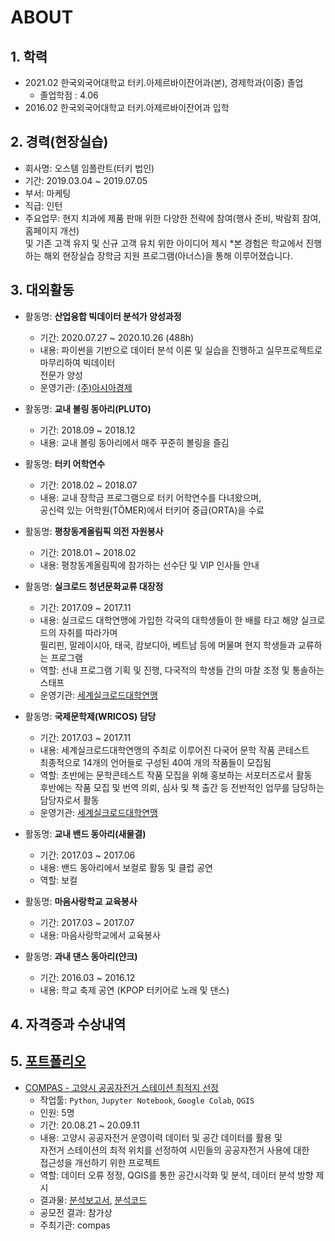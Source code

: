 # ABOUT

## 1. 학력
- 2021.02 한국외국어대학교 터키.아제르바이잔어과(본), 경제학과(이중) 졸업
  + 졸업학점 : 4.06
- 2016.02 한국외국어대학교 터키.아제르바이잔어과 입학

## 2. 경력(현장실습)
- 회사명: 오스템 임플란트(터키 법인)
- 기간: 2019.03.04 ~ 2019.07.05
- 부서: 마케팅
- 직급: 인턴
- 주요업무: 현지 치과에 제품 판매 위한 다양한 전략에 참여(행사 준비, 박람회 참여, 홈페이지 개선)   
및 기존 고객 유지 및 신규 고객 유치 위한 아이디어 제시
*본 경험은 학교에서 진행하는 해외 현장실습 장학금 지원 프로그램(아너스)을 통해 이루어졌습니다.

## 3. 대외활동
- 활동명: **산업융합 빅데이터 분석가 양성과정**
  + 기간: 2020.07.27 ~ 2020.10.26 (488h)
  + 내용: 파이썬을 기반으로 데이터 분석 이론 및 실습을 진행하고 실무프로젝트로 마무리하여 빅데이터  
  전문가 양성
  + 운영기관: [(주)아시아경제](https://asiaehr.modoo.at/)
  
- 활동명: **교내 볼링 동아리(PLUTO)**
  + 기간: 2018.09 ~ 2018.12
  + 내용: 교내 볼링 동아리에서 매주 꾸준히 볼링을 즐김
  
- 활동명: **터키 어학연수**
  + 기간: 2018.02 ~ 2018.07
  + 내용: 교내 장학금 프로그램으로 터키 어학연수를 다녀왔으며,  
  공신력 있는 어학원(TÖMER)에서 터키어 중급(ORTA)을 수료
 
- 활동명: **평창동계올림픽 의전 자원봉사**
  + 기간: 2018.01 ~ 2018.02
  + 내용: 평창동계올림픽에 참가하는 선수단 및 VIP 인사들 안내
  
- 활동명: **실크로드 청년문화교류 대장정**
  + 기간: 2017.09 ~ 2017.11
  + 내용: 실크로드 대학연맹에 가입한 각국의 대학생들이 한 배를 타고 해양 실크로드의 자취를 따라가며  
  필리핀, 말레이시아, 태국, 캄보디아, 베트남 등에 머물며 현지 학생들과 교류하는 프로그램
  + 역할: 선내 프로그램 기획 및 진행, 다국적의 학생들 간의 마찰 조정 및 통솔하는 스태프
  + 운영기관: [세계실크로드대학연맹](http://www.sun-silkroadia.org/)
  
- 활동명: **국제문학제(WRICOS) 담당**
  + 기간: 2017.03 ~ 2017.11
  + 내용: 세계실크로드대학연맹의 주최로 이루어진 다국어 문학 작품 콘테스트  
  최종적으로 14개의 언어들로 구성된 40여 개의 작품들이 모집됨
  + 역할: 초반에는 문학콘테스트 작품 모집을 위해 홍보하는 서포터즈로서 활동  
  후반에는 작품 모집 및 번역 의뢰, 심사 및 책 출간 등 전반적인 업무를 담당하는 담당자로서 활동
  + 운영기관: [세계실크로드대학연맹](http://www.sun-silkroadia.org/)
 
- 활동명: **교내 밴드 동아리(새물결)**
  + 기간: 2017.03 ~ 2017.06
  + 내용: 밴드 동아리에서 보컬로 활동 및 클럽 공연
  + 역할: 보컬
  
- 활동명: **마음사랑학교 교육봉사**
  + 기간: 2017.03 ~ 2017.07
  + 내용: 마음사랑학교에서 교육봉사
 
- 활동명: **과내 댄스 동아리(얀크)**
  + 기간: 2016.03 ~ 2016.12
  + 내용: 학교 축제 공연 (KPOP 터키어로 노래 및 댄스)

## 4. 자격증과 수상내역

## 5. [포트폴리오](https://github.com/hanna-joo/)
- [COMPAS - 고양시 공공자전거 스테이션 최적지 선정](https://github.com/hanna-joo/contest/tree/master/Goyang_Public_Bicycle_Station)
  + 작업툴: `Python`, `Jupyter Notebook`, `Google Colab`, `QGIS`
  + 인원: 5명
  + 기간: 20.08.21 ~ 20.09.11
  + 내용: 고양시 공공자전거 운영이력 데이터 및 공간 데이터를 활용 및  
  자전거 스테이션의 최적 위치를 선정하여 시민들의 공공자전거 사용에 대한  
  접근성을 개선하기 위한 프로젝트
  + 역할: 데이터 오류 정정, QGIS를 통한 공간시각화 및 분석, 데이터 분석 방향 제시 
  + 결과물: [분석보고서](https://github.com/hanna-joo/project/blob/master/Goyang_Public_Bicycle_Station/%ED%94%BC%ED%94%84%ED%8B%B4%EC%9D%84%ED%83%84%EB%AC%B8%EB%8F%8C%EC%9D%B4_final_report.pdf), [분석코드](https://github.com/hanna-joo/project/blob/master/Goyang_Public_Bicycle_Station/%ED%94%BC%ED%94%84%ED%8B%B4%EC%9D%84%ED%83%84%EB%AC%B8%EB%8F%8C%EC%9D%B4_final_code.ipynb)
  + 공모전 결과: 참가상
  + 주최기관: compas
